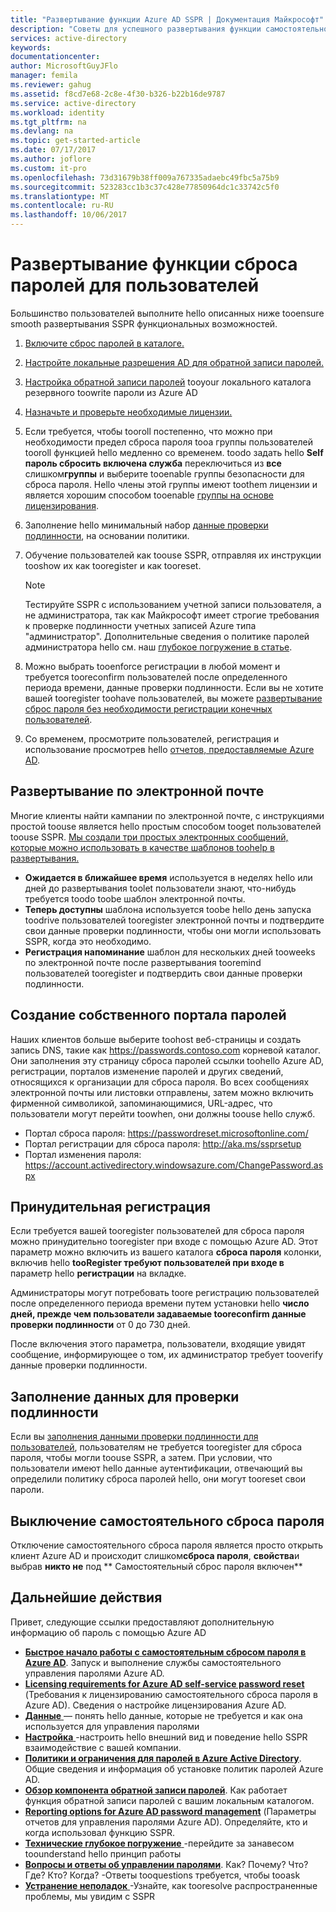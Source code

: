 ```yaml
---
title: "Развертывание функции Azure AD SSPR | Документация Майкрософт"
description: "Советы для успешного развертывания функции самостоятельного сброса пароля в Azure AD"
services: active-directory
keywords: 
documentationcenter: 
author: MicrosoftGuyJFlo
manager: femila
ms.reviewer: gahug
ms.assetid: f8cd7e68-2c8e-4f30-b326-b22b16de9787
ms.service: active-directory
ms.workload: identity
ms.tgt_pltfrm: na
ms.devlang: na
ms.topic: get-started-article
ms.date: 07/17/2017
ms.author: joflore
ms.custom: it-pro
ms.openlocfilehash: 73d31679b38ff009a767335adaebc49fbc5a75b9
ms.sourcegitcommit: 523283cc1b3c37c428e77850964dc1c33742c5f0
ms.translationtype: MT
ms.contentlocale: ru-RU
ms.lasthandoff: 10/06/2017
---
```

# <a name="roll-out-password-reset-for-users"></a>Развертывание функции сброса паролей для пользователей

Большинство пользователей выполните hello описанных ниже tooensure smooth развертывания SSPR функциональных возможностей.

1. [Включите сброс паролей в каталоге.](active-directory-passwords-getting-started.md)
2. [Настройте локальные разрешения AD для обратной записи паролей.](active-directory-passwords-how-it-works.md#active-directory-permissions)
3. [Настройка обратной записи паролей](active-directory-passwords-writeback.md#configuring-password-writeback) tooyour локального каталога резервного toowrite пароли из Azure AD
4. [Назначьте и проверьте необходимые лицензии.](active-directory-passwords-licensing.md)
5. Если требуется, чтобы tooroll постепенно, что можно при необходимости предел сброса пароля tooa группы пользователей tooroll функцией hello медленно со временем. toodo задать hello **Self пароль сбросить включена служба** переключиться из **все** слишком**группы** и выберите tooenable группы безопасности для сброса пароля. Hello члены этой группы имеют toothem лицензии и является хорошим способом tooenable [группы на основе лицензирования](active-directory-passwords-licensing.md#enable-group-or-user-based-licensing).
6. Заполнение hello минимальный набор [данные проверки подлинности](active-directory-passwords-data.md), на основании политики.
7. Обучение пользователей как toouse SSPR, отправляя их инструкции tooshow их как tooregister и как tooreset.
    > [!NOTE]
    > Тестируйте SSPR с использованием учетной записи пользователя, а не администратора, так как Майкрософт имеет строгие требования к проверке подлинности учетных записей Azure типа "администратор". Дополнительные сведения о политике паролей администратора hello см. наш [глубокое погружение в статье](active-directory-passwords-how-it-works.md).

8. Можно выбрать tooenforce регистрации в любой момент и требуется tooreconfirm пользователей после определенного периода времени, данные проверки подлинности. Если вы не хотите вашей tooregister toohave пользователей, вы можете [развертывание сброс пароля без необходимости регистрации конечных пользователей](active-directory-passwords-data.md).
9. Со временем, просмотрите пользователей, регистрация и использование просмотрев hello [отчетов, предоставляемые Azure AD](active-directory-passwords-reporting.md).

## <a name="email-based-rollout"></a>Развертывание по электронной почте

Многие клиенты найти кампании по электронной почте, с инструкциями простой toouse является hello простым способом tooget пользователей toouse SSPR. [Мы создали три простых электронных сообщений, которые можно использовать в качестве шаблонов toohelp в развертывания.](https://onedrive.live.com/?authkey=%21AD5ZP%2D8RyJ2Cc6M&id=A0B59A91C740AB16%2125063&cid=A0B59A91C740AB16)

* **Ожидается в ближайшее время** используется в неделях hello или дней до развертывания toolet пользователи знают, что-нибудь требуется toodo toobe шаблон электронной почты.
* **Теперь доступны** шаблона используется toobe hello день запуска toodrive пользователей tooregister электронной почты и подтвердите свои данные проверки подлинности, чтобы они могли использовать SSPR, когда это необходимо.
* **Регистрация напоминание** шаблон для нескольких дней tooweeks по электронной почте после развертывания tooremind пользователей tooregister и подтвердить свои данные проверки подлинности.

## <a name="creating-your-own-password-portal"></a>Создание собственного портала паролей

Наших клиентов больше выберите toohost веб-страницы и создать запись DNS, такие как https://passwords.contoso.com корневой каталог. Они заполнения эту страницу сброса паролей ссылки toohello Azure AD, регистрации, порталов изменение паролей и других сведений, относящихся к организации для сброса пароля. Во всех сообщениях электронной почты или листовки отправлены, затем можно включить фирменной символикой, запоминающимися, URL-адрес, что пользователи могут перейти toowhen, они должны toouse hello служб.

* Портал сброса пароля: https://passwordreset.microsoftonline.com/
* Портал регистрации для сброса пароля: http://aka.ms/ssprsetup
* Портал изменения пароля: https://account.activedirectory.windowsazure.com/ChangePassword.aspx

## <a name="using-enforced-registration"></a>Принудительная регистрация

Если требуется вашей tooregister пользователей для сброса пароля можно принудительно tooregister при входе с помощью Azure AD. Этот параметр можно включить из вашего каталога **сброса пароля** колонки, включив hello **tooRegister требуют пользователей при входе в** параметр hello **регистрации** на вкладке.

Администраторы могут потребовать toore регистрацию пользователей после определенного периода времени путем установки hello **число дней, прежде чем пользователи задаваемые tooreconfirm данные проверки подлинности** от 0 до 730 дней.

После включения этого параметра, пользователи, входящие увидят сообщение, информирующее о том, их администратор требует tooverify данные проверки подлинности.

## <a name="populate-authentication-data"></a>Заполнение данных для проверки подлинности

Если вы [заполнения данными проверки подлинности для пользователей](active-directory-passwords-data.md), пользователям не требуется tooregister для сброса пароля, чтобы могли toouse SSPR, а затем. При условии, что пользователи имеют hello данные аутентификации, отвечающий вы определили политику сброса паролей hello, они могут tooreset свои пароли.

## <a name="disabling-self-service-password-reset"></a>Выключение самостоятельного сброса пароля

Отключение самостоятельного сброса пароля является просто открыть клиент Azure AD и происходит слишком**сброса пароля**, **свойства**и выбрав **никто не** под ** Самостоятельный сброс пароля включен**

## <a name="next-steps"></a>Дальнейшие действия

Привет, следующие ссылки предоставляют дополнительную информацию об пароль с помощью Azure AD

* [**Быстрое начало работы с самостоятельным сбросом пароля в Azure AD**](active-directory-passwords-getting-started.md). Запуск и выполнение службы самостоятельного управления паролями Azure AD. 
* [**Licensing requirements for Azure AD self-service password reset**](active-directory-passwords-licensing.md) (Требования к лицензированию самостоятельного сброса пароля в Azure AD). Сведения о настройке лицензирования Azure AD.
* [**Данные** ](active-directory-passwords-data.md) — понять hello данные, которые не требуется и как она используется для управления паролями
* [**Настройка** ](active-directory-passwords-customize.md) -настроить hello внешний вид и поведение hello SSPR взаимодействие с вашей компании.
* [**Политики и ограничения для паролей в Azure Active Directory**](active-directory-passwords-policy.md). Общие сведения и информация об установке политик паролей Azure AD.
* [**Обзор компонента обратной записи паролей**](active-directory-passwords-writeback.md). Как работает функция обратной записи паролей с вашим локальным каталогом.
* [**Reporting options for Azure AD password management**](active-directory-passwords-reporting.md) (Параметры отчетов для управления паролями Azure AD). Определяйте, кто и когда использовал функцию SSPR.
* [**Технические глубокое погружение** ](active-directory-passwords-how-it-works.md) -перейдите за занавесом toounderstand hello принцип работы
* [**Вопросы и ответы об управлении паролями**](active-directory-passwords-faq.md). Как? Почему? Что? Где? Кто? Когда? -Ответы tooquestions требуется, чтобы tooask
* [**Устранение неполадок** ](active-directory-passwords-troubleshoot.md) -Узнайте, как tooresolve распространенные проблемы, мы увидим с SSPR
